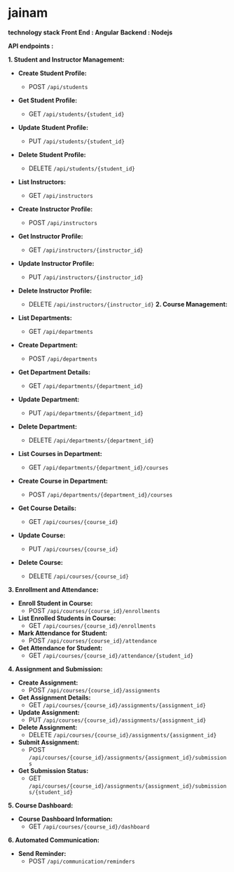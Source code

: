 # jainam

**technology stack**
**Front End : Angular**
**Backend : Nodejs**



**API endpoints :**

**1. Student and Instructor Management:**
- **Create Student Profile:**
  - POST `/api/students`
- **Get Student Profile:**
  - GET `/api/students/{student_id}`
- **Update Student Profile:**
  - PUT `/api/students/{student_id}`
- **Delete Student Profile:**
  - DELETE `/api/students/{student_id}`
- **List Instructors:**
  - GET `/api/instructors`
- **Create Instructor Profile:**
  - POST `/api/instructors`
- **Get Instructor Profile:**
  - GET `/api/instructors/{instructor_id}`
- **Update Instructor Profile:**
  - PUT `/api/instructors/{instructor_id}`
- **Delete Instructor Profile:**
  - DELETE `/api/instructors/{instructor_id}`
**2. Course Management:**

- **List Departments:**
  - GET `/api/departments`
- **Create Department:**
  - POST `/api/departments`
- **Get Department Details:**
  - GET `/api/departments/{department_id}`
- **Update Department:**
  - PUT `/api/departments/{department_id}`
- **Delete Department:**
  - DELETE `/api/departments/{department_id}`
- **List Courses in Department:**
  - GET `/api/departments/{department_id}/courses`
- **Create Course in Department:**
  - POST `/api/departments/{department_id}/courses`
- **Get Course Details:**
  - GET `/api/courses/{course_id}`
- **Update Course:**
  - PUT `/api/courses/{course_id}`
- **Delete Course:**
  - DELETE `/api/courses/{course_id}`

**3. Enrollment and Attendance:**
- **Enroll Student in Course:**
  - POST `/api/courses/{course_id}/enrollments`
- **List Enrolled Students in Course:**
  - GET `/api/courses/{course_id}/enrollments`
- **Mark Attendance for Student:**
  - POST `/api/courses/{course_id}/attendance`
- **Get Attendance for Student:**
  - GET `/api/courses/{course_id}/attendance/{student_id}`

**4. Assignment and Submission:**
- **Create Assignment:**
  - POST `/api/courses/{course_id}/assignments`
- **Get Assignment Details:**
  - GET `/api/courses/{course_id}/assignments/{assignment_id}`
- **Update Assignment:**
  - PUT `/api/courses/{course_id}/assignments/{assignment_id}`
- **Delete Assignment:**
  - DELETE `/api/courses/{course_id}/assignments/{assignment_id}`
- **Submit Assignment:**
  - POST `/api/courses/{course_id}/assignments/{assignment_id}/submissions`
- **Get Submission Status:**
  - GET `/api/courses/{course_id}/assignments/{assignment_id}/submissions/{student_id}`

**5. Course Dashboard:**
- **Course Dashboard Information:**
  - GET `/api/courses/{course_id}/dashboard`

**6. Automated Communication:**
- **Send Reminder:**
  - POST `/api/communication/reminders`
